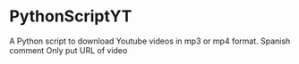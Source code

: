 # PythonScriptYT
A Python script to download Youtube videos in mp3 or mp4 format. Spanish comment
Only put URL of video 
